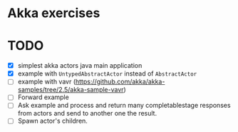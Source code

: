 # Akka exercises

# TODO

- [x] simplest akka actors java main application
- [x] example with `UntypedAbstractActor` instead of `AbstractActor`
- [ ] example with vavr (https://github.com/akka/akka-samples/tree/2.5/akka-sample-vavr)
- [ ] Forward example
- [ ] Ask example and process and return many completablestage responses from actors and send to another one the result. 
- [ ] Spawn actor's children.
